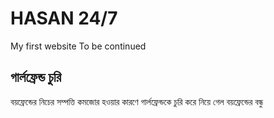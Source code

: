 # HASAN 24/7
My first website 
To be continued
<section class="news">
     <article>
       <h2>গার্লফ্রেন্ড চুরি</h2>
       <p>বয়ফ্রেন্ডের নিচের সম্পত্তি কমজোর হওয়ার কারণে গার্লফ্রেন্ডকে চুরি করে নিয়ে গেল বয়ফ্রেন্ডের বন্ধু</p>
